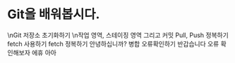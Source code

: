 # Git을 배워봅시다.

\nGit 저장소 초기화하기
\n작업 영역, 스테이징 영역 그리고 커밋
Pull, Push 정복하기
fetch 사용하기
fetch 정복하기
안녕하십니까?
병합
오류확인하기
반갑습니다
오류
확인해보자
에휴
아아
